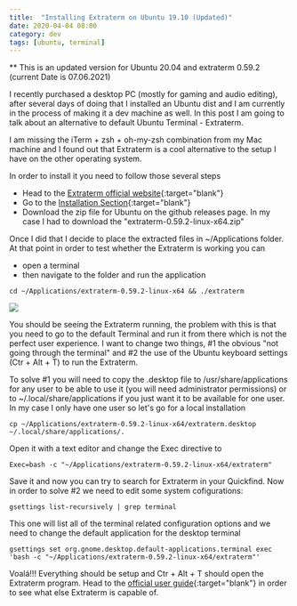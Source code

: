 ```yaml
---
title:  "Installing Extraterm on Ubuntu 19.10 (Updated)"
date: 2020-04-04 08:00
category: dev
tags: [ubuntu, terminal]
---
```

** This is an updated version for Ubuntu 20.04 and extraterm 0.59.2 (current Date is 07.06.2021)

I recently purchased a desktop PC (mostly for gaming and audio editing), after several days of doing that I installed an Ubuntu dist and I am currently in the process of making it a dev machine as well. In this post I am going to talk about an alternative to default Ubuntu Terminal - Extraterm.

I am missing the iTerm + zsh + oh-my-zsh combination from my Mac machine and I found out that Extraterm is a cool alternative to the setup I have on the other operating system.

In order to install it you need to follow those several steps

- Head to the [Extraterm official website](https://extraterm.org/){:target="blank"}
- Go to the [Installation Section](https://extraterm.org/guide.html#installation){:target="blank"}
- Download the zip file for Ubuntu on the github releases page. In my case I had to download the "extraterm-0.59.2-linux-x64.zip"

Once I did that I decide to place the extracted files in ~/Applications folder. At that point in order to test whether the Extraterm is working you can

- open a terminal
- then navigate to the folder and run the application

```
cd ~/Applications/extraterm-0.59.2-linux-x64 && ./extraterm
```

![](/assets/images/extraterm.png)

You should be seeing the Extraterm running, the problem with this is that you need to go to the default Terminal and run it from there which is not the perfect user experience. I want to change two things, #1 the obvious "not going through the terminal" and #2 the use of the Ubuntu keyboard settings (Ctr + Alt + T) to run the Extraterm.

To solve #1 you will need to copy the .desktop file to /usr/share/applications for any user to be able to use it (you will need administrator permissions) or to ~/.local/share/applications if you just want it to be available for one user. In my case I only have one user so let's go for a local installation

```
cp ~/Applications/extraterm-0.59.2-linux-x64/extraterm.desktop ~/.local/share/applications/.
```

Open it with a text editor and change the Exec directive to

```
Exec=bash -c "~/Applications/extraterm-0.59.2-linux-x64/extraterm"
```

Save it and now you can try to search for Extraterm in your Quickfind. Now in order to solve #2 we need to edit some system cofigurations:

```
gsettings list-recursively | grep terminal
```

This one will list all of the terminal related configuration options and we need to change the default application for the desktop terminal

```
gsettings set org.gnome.desktop.default-applications.terminal exec 'bash -c "~/Applications/extraterm-0.59.2-linux-x64/extraterm"'
```

Voalá!!! Everything should be setup and Ctr + Alt + T should open the Extraterm program. Head to the [official user guide](https://extraterm.org/guide.html){:target="blank"} in order to see what else Extraterm is capable of.

